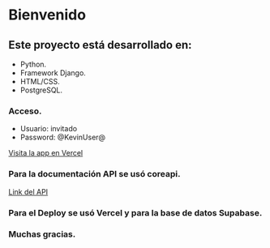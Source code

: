 # Bienvenido
## Este proyecto está desarrollado en:
- Python.
- Framework Django.
- HTML/CSS.
- PostgreSQL.

### Acceso.
- Usuario: invitado
- Password: @KevinUser@

[Visita la app en Vercel](https://app-django-example.vercel.app)

### Para la documentación API se usó coreapi.

[Link del API](https://app-django-example.vercel.app/docs)

### Para el Deploy se usó Vercel y para la base de datos Supabase.


### Muchas gracias.


